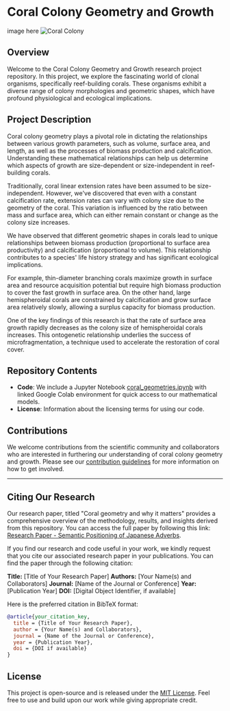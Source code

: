 # Coral Colony Geometry and Growth

image here ![Coral Colony](coral_image.jpg)

## Overview

Welcome to the Coral Colony Geometry and Growth research project repository. In this project, we explore the fascinating world of clonal organisms, specifically reef-building corals. These organisms exhibit a diverse range of colony morphologies and geometric shapes, which have profound physiological and ecological implications.

## Project Description

Coral colony geometry plays a pivotal role in dictating the relationships between various growth parameters, such as volume, surface area, and length, as well as the processes of biomass production and calcification. Understanding these mathematical relationships can help us determine which aspects of growth are size-dependent or size-independent in reef-building corals.

Traditionally, coral linear extension rates have been assumed to be size-independent. However, we've discovered that even with a constant calcification rate, extension rates can vary with colony size due to the geometry of the coral. This variation is influenced by the ratio between mass and surface area, which can either remain constant or change as the colony size increases.

We have observed that different geometric shapes in corals lead to unique relationships between biomass production (proportional to surface area productivity) and calcification (proportional to volume). This relationship contributes to a species' life history strategy and has significant ecological implications.

For example, thin-diameter branching corals maximize growth in surface area and resource acquisition potential but require high biomass production to cover the fast growth in surface area. On the other hand, large hemispheroidal corals are constrained by calcification and grow surface area relatively slowly, allowing a surplus capacity for biomass production.

One of the key findings of this research is that the rate of surface area growth rapidly decreases as the colony size of hemispheroidal corals increases. This ontogenetic relationship underlies the success of microfragmentation, a technique used to accelerate the restoration of coral cover.

## Repository Contents

- **Code**: We include a Jupyter Notebook [coral_geometries.ipynb](coral_geometries.ipynb) with linked Google Colab environment for quick access to our mathematical models.
- **License**: Information about the licensing terms for using our code.

## Contributions

We welcome contributions from the scientific community and collaborators who are interested in furthering our understanding of coral colony geometry and growth. Please see our [contribution guidelines](CONTRIBUTING.md) for more information on how to get involved.

---
## Citing Our Research

Our research paper, titled "Coral geometry and why it matters" provides a comprehensive overview of the methodology, results, and insights derived from this repository. You can access the full paper by following this link: [Research Paper - Semantic Positioning of Japanese Adverbs](https://example.com/your-research-paper-link).

If you find our research and code useful in your work, we kindly request that you cite our associated research paper in your publications. You can find the paper through the following citation:

**Title:** [Title of Your Research Paper]
**Authors:** [Your Name(s) and Collaborators]
**Journal:** [Name of the Journal or Conference]
**Year:** [Publication Year]
**DOI:** [Digital Object Identifier, if available]

Here is the preferred citation in BibTeX format:

```bibtex
@article{your_citation_key,
  title = {Title of Your Research Paper},
  author = {Your Name(s) and Collaborators},
  journal = {Name of the Journal or Conference},
  year = {Publication Year},
  doi = {DOI if available}
}
```

## License

This project is open-source and is released under the [MIT License](LICENSE). Feel free to use and build upon our work while giving appropriate credit.
